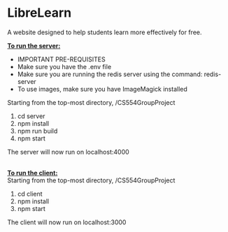 # LibreLearn
A website designed to help students learn more effectively for free.

<u><b>To run the server:</b></u>
* IMPORTANT PRE-REQUISITES 
* Make sure you have the .env file
* Make sure you are running the redis server using the command: redis-server
* To use images, make sure you have ImageMagick installed

Starting from the top-most directory, /CS554GroupProject

1. cd server 
2. npm install
3. npm run build
4. npm start

The server will now run on localhost:4000
<br>
<br>

<u><b>To run the client:</b></u>
<br>
Starting from the top-most directory, /CS554GroupProject
1. cd client
2. npm install
3. npm start

The client will now run on localhost:3000


